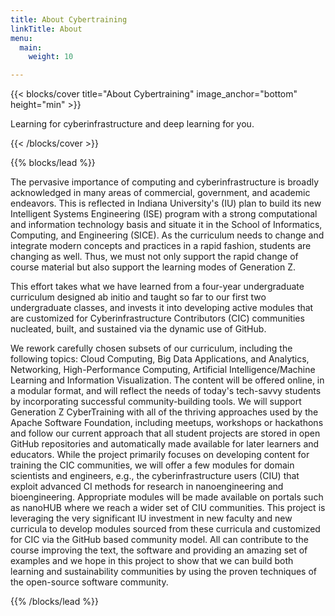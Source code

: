 ```yaml
---
title: About Cybertraining
linkTitle: About
menu:
  main:
    weight: 10

---
```



{{< blocks/cover title="About Cybertraining" image_anchor="bottom" height="min" >}}

<p class="lead mt-5">Learning for cyberinfrastructure and deep learning for you.
</p>

{{< /blocks/cover >}}

{{% blocks/lead %}}


The pervasive importance of computing and cyberinfrastructure is
broadly acknowledged in many areas of commercial, government, and
academic endeavors. This is reflected in Indiana University's (IU)
plan to build its new Intelligent Systems Engineering (ISE) program
with a strong computational and information technology basis and
situate it in the School of Informatics, Computing, and Engineering
(SICE). As the curriculum needs to change and integrate modern
concepts and practices in a rapid fashion, students are changing as
well. Thus, we must not only support the rapid change of course
material but also support the learning modes of Generation Z.

This effort takes what we have learned from a four-year undergraduate
curriculum designed ab initio and taught so far to our first two
undergraduate classes, and invests it into developing active modules
that are customized for Cyberinfrastructure Contributors (CIC)
communities nucleated, built, and sustained via the dynamic use of
GitHub.

We rework carefully chosen subsets of our curriculum, including the
following topics: Cloud Computing, Big Data Applications, and
Analytics, Networking, High-Performance Computing, Artificial
Intelligence/Machine Learning and Information Visualization. The
content will be offered online, in a modular format, and will reflect
the needs of today's tech-savvy students by incorporating successful
community-building tools. We will support Generation Z CyberTraining
with all of the thriving approaches used by the Apache Software
Foundation, including meetups, workshops or hackathons and follow our
current approach that all student projects are stored in open GitHub
repositories and automatically made available for later learners and
educators. While the project primarily focuses on developing content
for training the CIC communities, we will offer a few modules for
domain scientists and engineers, e.g., the cyberinfrastructure users
(CIU) that exploit advanced CI methods for research in nanoengineering
and bioengineering. Appropriate modules will be made available on
portals such as nanoHUB where we reach a wider set of CIU
communities. This project is leveraging the very significant IU
investment in new faculty and new curricula to develop modules sourced
from these curricula and customized for CIC via the GitHub based
community model. All can contribute to the course improving the text,
the software and providing an amazing set of examples and we hope in
this project to show that we can build both learning and
sustainability communities by using the proven techniques of the
open-source software community.
 
{{% /blocks/lead %}}


<!--
{{< blocks/section >}}
<div class="col-12">
<h1 class="text-center">This is another section</h1>
</div>

{{< /blocks/section >}}



{{< blocks/section >}}

<div class="col-12">
<h1 class="text-center">This is another section</h1>
</div>

{{< /blocks/section >}}

-->
